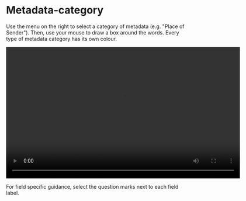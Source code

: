 # Metadata-category
Use the menu on the right to select a category of metadata (e.g. "Place of Sender"). Then, use your mouse to draw a box around the words. Every type of metadata category has its own colour.

<div class="video-wrapper">
  <video width="640" height="360" loop autoplay src="/images/mark_task.mp4"></video>
</div>

For field specific guidance, select the question marks next to each field label.
